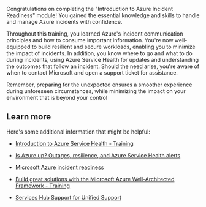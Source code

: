 Congratulations on completing the "Introduction to Azure Incident Readiness" module! You gained the essential knowledge and skills to handle and manage Azure incidents with confidence.

Throughout this training, you learned Azure's incident communication principles and how to consume important information. You're now well-equipped to build resilient and secure workloads, enabling you to minimize the impact of incidents. In addition, you know where to go and what to do during incidents, using Azure Service Health for updates and understanding the outcomes that follow an incident. Should the need arise, you're aware of when to contact Microsoft and open a support ticket for assistance.

Remember, preparing for the unexpected ensures a smoother experience during unforeseen circumstances, while minimizing the impact on your environment that is beyond your control

## Learn more

Here's some additional information that might be helpful:

- [Introduction to Azure Service Health - Training](/training/modules/intro-to-azure-service-health/)

- [Is Azure up? Outages, resilience, and Azure Service Health alerts](https://youtu.be/7bDR7xjrN2w)

- [Microsoft Azure incident readiness](/services-hub/unified/health/ir-azure)

- [Build great solutions with the Microsoft Azure Well-Architected Framework - Training](/training/paths/azure-well-architected-framework/)

- [Services Hub Support for Unified Support](/services-hub/unified/support/)
